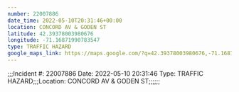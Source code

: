 ```yaml
---
number: 22007886
date_time: 2022-05-10T20:31:46+00:00
location: CONCORD AV & GODEN ST
latitude: 42.39378003980676
longitude: -71.16871990783547
type: TRAFFIC HAZARD
google_maps_link: https://maps.google.com/?q=42.39378003980676,-71.16871990783547
---
```


;;;Incident #: 22007886  Date: 2022-05-10 20:31:46   Type: TRAFFIC HAZARD;;;Location: CONCORD AV & GODEN ST;;;;;;
